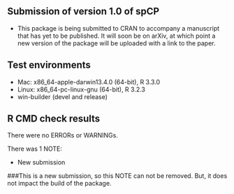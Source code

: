 ## Submission of version 1.0 of spCP
* This package is being submitted to CRAN to accompany a manuscript that has yet to be published. It will soon be on arXiv, at which point a new version of the package will be uploaded with a link to the paper.

## Test environments
* Mac: x86_64-apple-darwin13.4.0 (64-bit), R 3.3.0
* Linux: x86_64-pc-linux-gnu (64-bit), R 3.2.3
* win-builder (devel and release)

## R CMD check results
There were no ERRORs or WARNINGs. 

There was 1 NOTE:

* New submission

###This is a new submission, so this NOTE can not be removed. But, it does not impact the build of the package.
